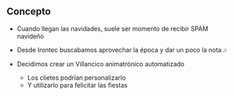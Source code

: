 ## Concepto

* Cuando llegan las navidades, suele ser momento de recibir SPAM navideño
* Desde Irontec buscabamos aprovechar la época y dar un poco la nota 🎶


* Decidimos crear un Villancico animatrónico automatizado
    * Los clietes podrían personalizarlo
    * Y utilizarlo para felicitar las fiestas